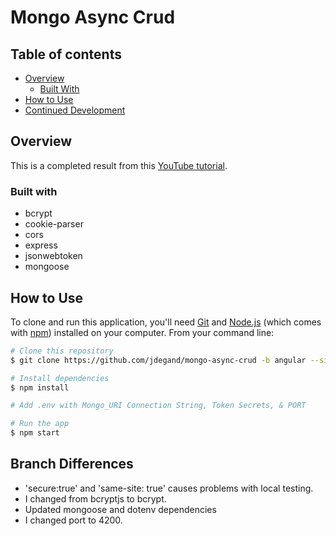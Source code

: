 # Mongo Async Crud

## Table of contents

- [Overview](#overview)
  - [Built With](#built-with)
- [How to Use](#how-to-use)
- [Continued Development](#continued-development)

## Overview

This is a completed result from this [YouTube tutorial](https://www.youtube.com/watch?v=f2EqECiTBL8&list=PL0Zuz27SZ-6PFkIxaJ6Xx_X46avTM1aYw). 

### Built with

- bcrypt
- cookie-parser
- cors
- express
- jsonwebtoken
- mongoose

## How to Use

To clone and run this application, you'll need [Git](https://git-scm.com) and [Node.js](https://nodejs.org/en/download/) (which comes with [npm](http://npmjs.com)) installed on your computer. From your command line:

```bash
# Clone this repository
$ git clone https://github.com/jdegand/mongo-async-crud -b angular --single-branch

# Install dependencies
$ npm install

# Add .env with Mongo_URI Connection String, Token Secrets, & PORT

# Run the app
$ npm start
```

## Branch Differences

- 'secure:true' and 'same-site: true' causes problems with local testing.     
- I changed from bcryptjs to bcrypt.
- Updated mongoose and dotenv dependencies
- I changed port to 4200.
